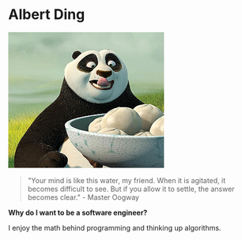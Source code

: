 # Albert Ding

![Image](po.png)

> "Your mind is like this water, my friend. When it is agitated, it becomes difficult to see. But if you allow it to settle, the answer becomes clear." - Master Oogway

**Why do I want to be a software engineer?**

I enjoy the math behind programming and thinking up algorithms. 


